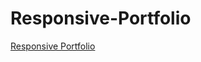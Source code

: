 # Responsive-Portfolio
<a href="https://benrgarcia.github.io/Responsive-Portfolio/">Responsive Portfolio</a>